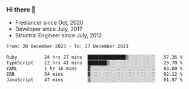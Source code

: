 ### Hi there 👋

- Freelancer since Oct, 2020
- Developer since July, 2017
- Structral Engineer since July, 2012

<!--START_SECTION:waka-->

```txt
From: 20 December 2023 - To: 27 December 2023

Ruby          24 hrs 27 mins  ██████████████▒░░░░░░░░░░   57.26 %
TypeScript    12 hrs 41 mins  ███████▒░░░░░░░░░░░░░░░░░   29.70 %
YAML          1 hr 16 mins    ▓░░░░░░░░░░░░░░░░░░░░░░░░   03.00 %
ERB           54 mins         ▓░░░░░░░░░░░░░░░░░░░░░░░░   02.12 %
JavaScript    47 mins         ▒░░░░░░░░░░░░░░░░░░░░░░░░   01.87 %
```

<!--END_SECTION:waka-->
